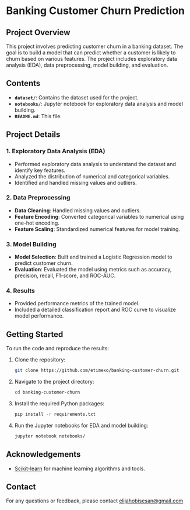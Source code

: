 # Banking Customer Churn Prediction

## Project Overview

This project involves predicting customer churn in a banking dataset. The goal is to build a model that can predict whether a customer is likely to churn based on various features. The project includes exploratory data analysis (EDA), data preprocessing, model building, and evaluation.

## Contents

- **`dataset/`**: Contains the dataset used for the project.
- **`notebooks/`**: Jupyter notebook for exploratory data analysis and model building.
- **`README.md`**: This file.

## Project Details

### 1. Exploratory Data Analysis (EDA)

- Performed exploratory data analysis to understand the dataset and identify key features.
- Analyzed the distribution of numerical and categorical variables.
- Identified and handled missing values and outliers.

### 2. Data Preprocessing

- **Data Cleaning**: Handled missing values and outliers.
- **Feature Encoding**: Converted categorical variables to numerical using one-hot encoding.
- **Feature Scaling**: Standardized numerical features for model training.

### 3. Model Building

- **Model Selection**: Built and trained a Logistic Regression model to predict customer churn.
- **Evaluation**: Evaluated the model using metrics such as accuracy, precision, recall, F1-score, and ROC-AUC.

### 4. Results

- Provided performance metrics of the trained model.
- Included a detailed classification report and ROC curve to visualize model performance.

## Getting Started

To run the code and reproduce the results:

1. Clone the repository:
    ```bash
    git clone https://github.com/etimexo/banking-customer-churn.git
    ```

2. Navigate to the project directory:
    ```bash
    cd banking-customer-churn
    ```

3. Install the required Python packages:
    ```bash
    pip install -r requirements.txt
    ```

4. Run the Jupyter notebooks for EDA and model building:
    ```bash
    jupyter notebook notebooks/
    ```

## Acknowledgements
- [Scikit-learn](https://scikit-learn.org/) for machine learning algorithms and tools.

## Contact

For any questions or feedback, please contact elijahobisesan@gmail.com

